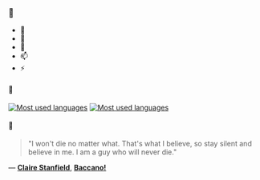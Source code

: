 ### 👋

- 🔭
- 🌱
- 💬
- 📫
- ⚡

#### 🧏

[![Most used languages](https://github-readme-stats-aynah.vercel.app/api/top-langs/?username=aynh&theme=solarized-dark&langs_count=6&layout=compact&hide_title=true)](https://github.com/anuraghazra/github-readme-stats#gh-dark-mode-only)
[![Most used languages](https://github-readme-stats-aynah.vercel.app/api/top-langs/?username=aynh&theme=solarized-light&langs_count=6&layout=compact&hide_title=true)](https://github.com/anuraghazra/github-readme-stats#gh-light-mode-only)

#### 💬

> "I won't die no matter what. That's what I believe, so stay silent and believe in me. I am a guy who will never die."

&mdash; [**Claire Stanfield**](https://myanimelist.net/character.php?q=Claire%20Stanfield&cat=character), [**Baccano!**](https://myanimelist.net/search/all?q=Baccano!&cat=all)
